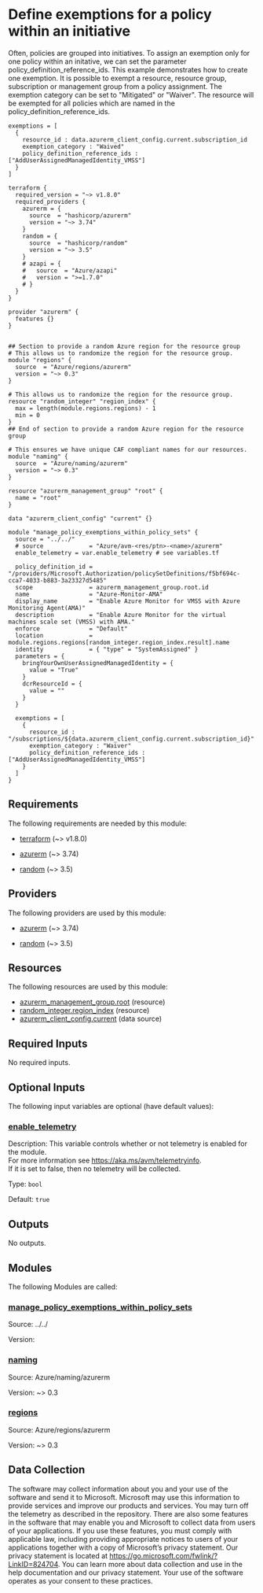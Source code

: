 <!-- BEGIN_TF_DOCS -->
# Define exemptions for a policy within an initiative

Often, policies are grouped into initiatives. To assign an exemption only for one policy within an initative, we can set the parameter policy\_definition\_reference\_ids.
This example demonstrates how to create one exemption. It is possible to exempt a resource, resource group, subscription or management group from a policy assignment. The exemption category can be set to "Mitigated" or "Waiver". The resource will be exempted for all policies which are named in the policy\_definition\_reference\_ids.

```hcl
exemptions = [
  {
    resource_id : data.azurerm_client_config.current.subscription_id
    exemption_category : "Waived"
    policy_definition_reference_ids : ["AddUserAssignedManagedIdentity_VMSS"]
  }
]

```

```hcl
terraform {
  required_version = "~> v1.8.0"
  required_providers {
    azurerm = {
      source  = "hashicorp/azurerm"
      version = "~> 3.74"
    }
    random = {
      source  = "hashicorp/random"
      version = "~> 3.5"
    }
    # azapi = {
    #   source  = "Azure/azapi"
    #   version = ">=1.7.0"
    # }
  }
}

provider "azurerm" {
  features {}
}


## Section to provide a random Azure region for the resource group
# This allows us to randomize the region for the resource group.
module "regions" {
  source  = "Azure/regions/azurerm"
  version = "~> 0.3"
}

# This allows us to randomize the region for the resource group.
resource "random_integer" "region_index" {
  max = length(module.regions.regions) - 1
  min = 0
}
## End of section to provide a random Azure region for the resource group

# This ensures we have unique CAF compliant names for our resources.
module "naming" {
  source  = "Azure/naming/azurerm"
  version = "~> 0.3"
}

resource "azurerm_management_group" "root" {
  name = "root"
}

data "azurerm_client_config" "current" {}

module "manage_policy_exemptions_within_policy_sets" {
  source = "../../"
  # source             = "Azure/avm-<res/ptn>-<name>/azurerm"
  enable_telemetry = var.enable_telemetry # see variables.tf

  policy_definition_id = "/providers/Microsoft.Authorization/policySetDefinitions/f5bf694c-cca7-4033-b883-3a23327d5485"
  scope                = azurerm_management_group.root.id
  name                 = "Azure-Monitor-AMA"
  display_name         = "Enable Azure Monitor for VMSS with Azure Monitoring Agent(AMA)"
  description          = "Enable Azure Monitor for the virtual machines scale set (VMSS) with AMA."
  enforce              = "Default"
  location             = module.regions.regions[random_integer.region_index.result].name
  identity             = { "type" = "SystemAssigned" }
  parameters = {
    bringYourOwnUserAssignedManagedIdentity = {
      value = "True"
    }
    dcrResourceId = {
      value = ""
    }
  }

  exemptions = [
    {
      resource_id : "/subscriptions/${data.azurerm_client_config.current.subscription_id}"
      exemption_category : "Waiver"
      policy_definition_reference_ids : ["AddUserAssignedManagedIdentity_VMSS"]
    }
  ]
}
```

<!-- markdownlint-disable MD033 -->
## Requirements

The following requirements are needed by this module:

- <a name="requirement_terraform"></a> [terraform](#requirement\_terraform) (~> v1.8.0)

- <a name="requirement_azurerm"></a> [azurerm](#requirement\_azurerm) (~> 3.74)

- <a name="requirement_random"></a> [random](#requirement\_random) (~> 3.5)

## Providers

The following providers are used by this module:

- <a name="provider_azurerm"></a> [azurerm](#provider\_azurerm) (~> 3.74)

- <a name="provider_random"></a> [random](#provider\_random) (~> 3.5)

## Resources

The following resources are used by this module:

- [azurerm_management_group.root](https://registry.terraform.io/providers/hashicorp/azurerm/latest/docs/resources/management_group) (resource)
- [random_integer.region_index](https://registry.terraform.io/providers/hashicorp/random/latest/docs/resources/integer) (resource)
- [azurerm_client_config.current](https://registry.terraform.io/providers/hashicorp/azurerm/latest/docs/data-sources/client_config) (data source)

<!-- markdownlint-disable MD013 -->
## Required Inputs

No required inputs.

## Optional Inputs

The following input variables are optional (have default values):

### <a name="input_enable_telemetry"></a> [enable\_telemetry](#input\_enable\_telemetry)

Description: This variable controls whether or not telemetry is enabled for the module.  
For more information see <https://aka.ms/avm/telemetryinfo>.  
If it is set to false, then no telemetry will be collected.

Type: `bool`

Default: `true`

## Outputs

No outputs.

## Modules

The following Modules are called:

### <a name="module_manage_policy_exemptions_within_policy_sets"></a> [manage\_policy\_exemptions\_within\_policy\_sets](#module\_manage\_policy\_exemptions\_within\_policy\_sets)

Source: ../../

Version:

### <a name="module_naming"></a> [naming](#module\_naming)

Source: Azure/naming/azurerm

Version: ~> 0.3

### <a name="module_regions"></a> [regions](#module\_regions)

Source: Azure/regions/azurerm

Version: ~> 0.3

<!-- markdownlint-disable-next-line MD041 -->
## Data Collection

The software may collect information about you and your use of the software and send it to Microsoft. Microsoft may use this information to provide services and improve our products and services. You may turn off the telemetry as described in the repository. There are also some features in the software that may enable you and Microsoft to collect data from users of your applications. If you use these features, you must comply with applicable law, including providing appropriate notices to users of your applications together with a copy of Microsoft’s privacy statement. Our privacy statement is located at <https://go.microsoft.com/fwlink/?LinkID=824704>. You can learn more about data collection and use in the help documentation and our privacy statement. Your use of the software operates as your consent to these practices.
<!-- END_TF_DOCS -->